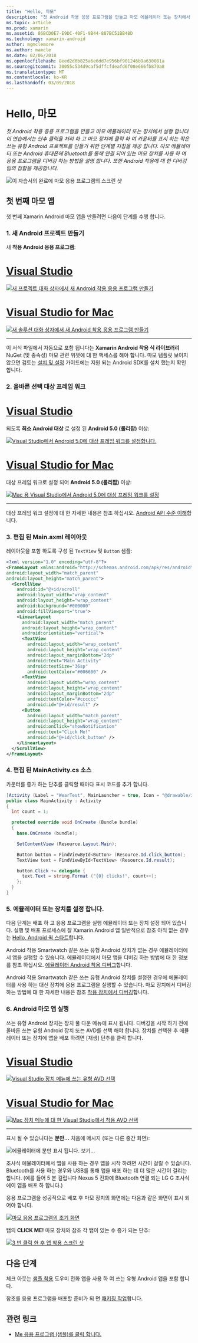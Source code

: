 ```yaml
---
title: "Hello, 마모"
description: "첫 Android 착용 응용 프로그램을 만들고 마모 에뮬레이터 또는 장치에서 실행 합니다. 이 연습에서는 단추 클릭을 처리 하 고 마모 장치에 클릭 하 여 카운터를 표시 하는 작은 쓰는 유형 Android 프로젝트를 만들기 위한 단계별 지침을 제공 합니다. 마모 에뮬레이터 또는 Android 휴대폰에 Bluetooth를 통해 연결 되어 있는 마모 장치를 사용 하 여 응용 프로그램을 디버깅 하는 방법을 설명 합니다. 또한 Android 착용에 대 한 디버깅 팁의 집합을 제공합니다."
ms.topic: article
ms.prod: xamarin
ms.assetid: 86BCD0E7-E9DC-40F1-9B44-887BC51BB48D
ms.technology: xamarin-android
author: mgmclemore
ms.author: mamcle
ms.date: 02/06/2018
ms.openlocfilehash: 8eed2d6b825a6e6dd7e956bf901246b9a630081a
ms.sourcegitcommit: 30055c534d9caf5dffcfdeafd6f08e666fb870a8
ms.translationtype: MT
ms.contentlocale: ko-KR
ms.lasthandoff: 03/09/2018
---
```

# <a name="hello-wear"></a>Hello, 마모

_첫 Android 착용 응용 프로그램을 만들고 마모 에뮬레이터 또는 장치에서 실행 합니다. 이 연습에서는 단추 클릭을 처리 하 고 마모 장치에 클릭 하 여 카운터를 표시 하는 작은 쓰는 유형 Android 프로젝트를 만들기 위한 단계별 지침을 제공 합니다. 마모 에뮬레이터 또는 Android 휴대폰에 Bluetooth를 통해 연결 되어 있는 마모 장치를 사용 하 여 응용 프로그램을 디버깅 하는 방법을 설명 합니다. 또한 Android 착용에 대 한 디버깅 팁의 집합을 제공합니다._

![이 자습서의 완료에 마모 응용 프로그램의 스크린 샷](hello-wear-images/example.png)

## <a name="your-first-wear-app"></a>첫 번째 마모 앱

첫 번째 Xamarin.Android 마모 앱을 만들려면 다음이 단계를 수행 합니다.

### <a name="1-create-a-new-android-project"></a>1. 새 Android 프로젝트 만들기

새 **착용 Android 응용 프로그램**:

# <a name="visual-studiotabvswin"></a>[Visual Studio](#tab/vswin)

[![새 프로젝트 대화 상자에서 새 Android 착용 응용 프로그램 만들기](hello-wear-images/vs/new-solution-sml.png)](hello-wear-images/vs/new-solution.png#lightbox)

# <a name="visual-studio-for-mactabvsmac"></a>[Visual Studio for Mac](#tab/vsmac)

[![새 솔루션 대화 상자에서 새 Android 착용 응용 프로그램 만들기](hello-wear-images/xs/new-solution-sml.png)](hello-wear-images/xs/new-solution.png#lightbox)

-----


이 서식 파일에서 자동으로 포함 됩니다는 **Xamarin Android 착용 식 라이브러리** NuGet (및 종속성) 마모 관련 위젯에 대 한 액세스를 해야 합니다. 마모 템플릿 보이지 않으면 검토는 [설치 및 설정](~/android/wear/get-started/installation.md) 가이드에는 지원 되는 Android SDK를 설치 했는지 확인 합니다. 

### <a name="2-choose-the-correct-target-framework"></a>2. 올바른 선택 **대상 프레임 워크**

# <a name="visual-studiotabvswin"></a>[Visual Studio](#tab/vswin)

되도록 **최소 Android 대상** 로 설정 된 **Android 5.0 (롤리팝)** 이상: 

[![Visual Studio에서 Android 5.0에 대상 프레임 워크를 설정합니다.](hello-wear-images/vs/target-framework-sml.png)](hello-wear-images/vs/target-framework.png#lightbox)

# <a name="visual-studio-for-mactabvsmac"></a>[Visual Studio for Mac](#tab/vsmac)

대상 프레임 워크로 설정 되어 **Android 5.0 (롤리팝)** 이상:

[![Mac 용 Visual Studio에서 Android 5.0에 대상 프레임 워크를 설정](hello-wear-images/xs/target-framework-sml.png)](hello-wear-images/xs/target-framework.png#lightbox)

-----

대상 프레임 워크 설정에 대 한 자세한 내용은 참조 하십시오. [Android API 수준 이해](~/android/app-fundamentals/android-api-levels.md)합니다.


### <a name="3-edit-the-mainaxml-layout"></a>3. 편집 된 **Main.axml** 레이아웃

레이아웃을 포함 하도록 구성 된 `TextView` 및 `Button` 샘플: 

```xml
<?xml version="1.0" encoding="utf-8"?>
<FrameLayout xmlns:android="http://schemas.android.com/apk/res/android"
android:layout_width="match_parent"
android:layout_height="match_parent">
  <ScrollView
    android:id="@+id/scroll"
    android:layout_width="wrap_content"
    android:layout_height="wrap_content"
    android:background="#000000"
    android:fillViewport="true">
    <LinearLayout
      android:layout_width="match_parent"
      android:layout_height="wrap_content"
      android:orientation="vertical">
      <TextView
        android:layout_width="wrap_content"
        android:layout_height="wrap_content"
        android:layout_marginBottom="2dp"
        android:text="Main Activity"
        android:textSize="36sp"
        android:textColor="#006600" />
      <TextView
        android:layout_width="wrap_content"
        android:layout_height="wrap_content"
        android:layout_marginBottom="2dp"
        android:textColor="#cccccc"
        android:id="@+id/result" />
      <Button
        android:layout_width="match_parent"
        android:layout_height="wrap_content"
        android:onClick="showNotification"
        android:text="Click Me!"
        android:id="@+id/click_button" />
    </LinearLayout>
  </ScrollView>
</FrameLayout>
```

### <a name="4-edit-the-mainactivitycs-source"></a>4. 편집 된 **MainActivity.cs** 소스

카운터를 증가 하는 단추를 클릭할 때마다 표시 코드를 추가 합니다. 

```csharp
[Activity (Label = "WearTest", MainLauncher = true, Icon = "@drawable/icon")]
public class MainActivity : Activity
{
  int count = 1;

  protected override void OnCreate (Bundle bundle)
  {
    base.OnCreate (bundle);

    SetContentView (Resource.Layout.Main);

    Button button = FindViewById<Button> (Resource.Id.click_button);
    TextView text = FindViewById<TextView> (Resource.Id.result);

    button.Click += delegate {
      text.Text = string.Format ("{0} clicks!", count++);
    };
  }
}
```

### <a name="5-setup-an-emulator-or-device"></a>5. 에뮬레이터 또는 장치를 설정 합니다.

다음 단계는 배포 하 고 응용 프로그램을 실행 에뮬레이터 또는 장치 설정 되어 있습니다. 실행 및 배포 프로세스에 잘 Xamarin.Android 앱 일반적으로 참조 아직 없는 경우는 [Hello, Android 퀵 스타트](~/android/get-started/hello-android/hello-android-quickstart.md)합니다.

Android 착용 Smartwatch 같은 쓰는 유형 Android 장치가 없는 경우 에뮬레이터에서 앱을 실행할 수 있습니다. 에뮬레이터에서 마모 앱을 디버깅 하는 방법에 대 한 정보를 참조 하십시오. [에뮬레이터 Android 착용 디버그](~/android/wear/deploy-test/debug-on-emulator.md)합니다.

Android 착용 Smartwatch 같은 쓰는 유형 Android 장치를 설정한 경우에 에뮬레이터를 사용 하는 대신 장치에 응용 프로그램을 실행할 수 있습니다. 마모 장치에서 디버깅 하는 방법에 대 한 자세한 내용은 참조 [착용 장치에서 디버깅](~/android/wear/deploy-test/debug-on-device.md)합니다.


### <a name="6-run-the-android-wear-app"></a>6. Android 마모 앱 실행

쓰는 유형 Android 장치는 장치 풀 다운 메뉴에 표시 됩니다. 디버깅을 시작 하기 전에 올바른 쓰는 유형 Android 장치 또는 AVD를 선택 해야 합니다. 장치를 선택한 후 에뮬레이터 또는 장치에 앱을 배포 하려면 [재생] 단추를 클릭 합니다.

# <a name="visual-studiotabvswin"></a>[Visual Studio](#tab/vswin)

[![Visual Studio 장치 메뉴에 쓰는 유형 AVD 선택](hello-wear-images/vs/choose-wear-sim.png)](hello-wear-images/vs/choose-wear-sim.png#lightbox)

# <a name="visual-studio-for-mactabvsmac"></a>[Visual Studio for Mac](#tab/vsmac)

[![Mac 장치 메뉴에 대 한 Visual Studio에서 착용 AVD 선택](hello-wear-images/xs/choose-wear-sim.png)](hello-wear-images/xs/choose-wear-sim.png#lightbox)

-----

표시 될 수 있습니다는 **분만...**  처음에 메시지 (또는 다른 중간 화면): 

![에뮬레이터에 분만 표시 됩니다. 보기...](hello-wear-images/please-wait.png)

조사식 에뮬레이터에서 앱을 사용 하는 경우 앱을 시작 하려면 시간이 걸릴 수 있습니다. Bluetooth를 사용 하는 경우와 USB를 통해 앱을 배포 하는 데 더 많은 시간이 걸리는 합니다. (예를 들어 5 분 걸립니다 Nexus 5 전화에 Bluetooth 연결 되는 LG G 조사식에이 앱을 배포 하 합니다.)

응용 프로그램을 성공적으로 배포 후 마모 장치의 화면에는 다음과 같은 화면이 표시 되어야 합니다.

[![마모 응용 프로그램의 초기 화면](hello-wear-images/mainactivity-screen.png)](hello-wear-images/mainactivity-screen.png#lightbox)

탭의 **CLICK ME!** 마모 장치와 참조 각 탭이 있는 수 증가 되는 단추:

[![3 번 클릭 한 후 앱 착용 스크린 샷](hello-wear-images/mainactivity-counts.png)](hello-wear-images/mainactivity-counts.png#lightbox)


## <a name="next-steps"></a>다음 단계

체크 아웃는 [샘플 착용](https://developer.xamarin.com/samples/android/Android%20Wear/) 도우미 전화 앱을 사용 하 여 쓰는 유형 Android 앱을 포함 합니다.

참조를 응용 프로그램을 배포할 준비가 되 면 [패키징 작업](~/android/wear/deploy-test/packaging.md)합니다.


## <a name="related-links"></a>관련 링크

- [Me 응용 프로그램 (샘플)를 클릭 합니다.](https://developer.xamarin.com/samples/monodroid/wear/WearTest/)
